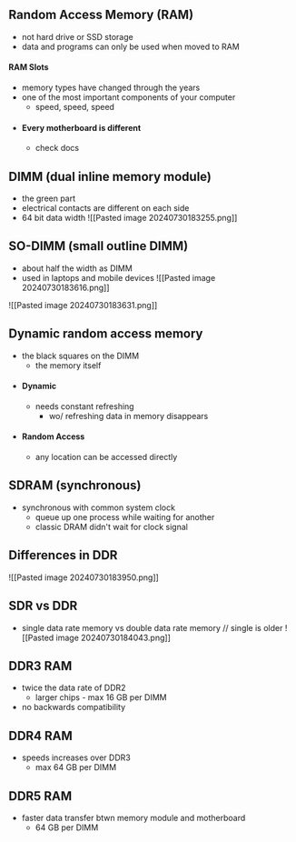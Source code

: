 ## Random Access Memory (RAM)
- not hard drive or SSD storage 
- data and programs can only be used when moved to RAM
#### RAM Slots
- memory types have changed through the years 
- one of the most important components of your computer
	- speed, speed, speed
- #### Every motherboard is different 
	- check docs
## DIMM (dual inline memory module) 
- the green part 
- electrical contacts are different on each side
- 64 bit data width
![[Pasted image 20240730183255.png]]

## SO-DIMM (small outline DIMM)
- about half the width as DIMM
- used in laptops and mobile devices ![[Pasted image 20240730183616.png]]


![[Pasted image 20240730183631.png]]

## Dynamic random access memory 
- the black squares on the DIMM
	- the memory itself
- #### Dynamic
	- needs constant refreshing
		- wo/ refreshing data in memory disappears
- #### Random Access
	- any location can be accessed directly 

## SDRAM (synchronous)
- synchronous with common system clock
	- queue up one process while waiting for another 
	- classic DRAM didn't wait for clock signal 
## Differences in DDR
![[Pasted image 20240730183950.png]]
## SDR  vs DDR 
- single data rate memory vs double data rate memory // single is older
![[Pasted image 20240730184043.png]]

## DDR3 RAM
- twice the data rate of DDR2 
	- larger chips - max 16 GB per DIMM
- no backwards compatibility
## DDR4 RAM
- speeds increases over DDR3
	- max 64 GB per DIMM
## DDR5 RAM
- faster data transfer btwn memory module and motherboard
	- 64 GB per DIMM
